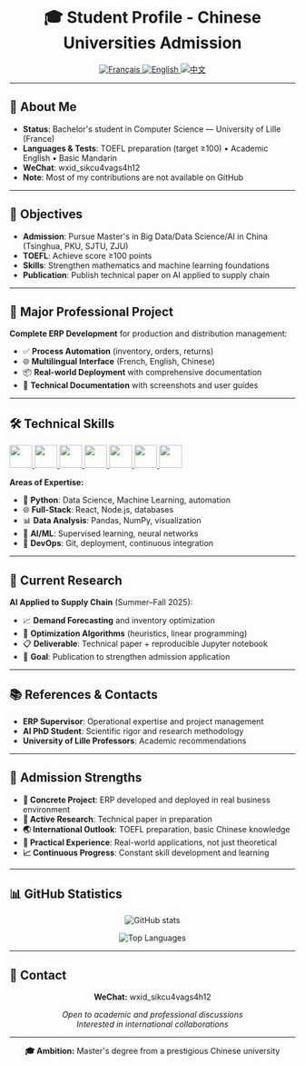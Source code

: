 <div align="center">
  <h1>🎓 Student Profile - Chinese Universities Admission</h1>
  
  <!-- Language Selector -->
  <p>
    <a href="README.md">
      <img src="https://img.shields.io/badge/🇫🇷-Français-0055A4?style=for-the-badge&labelColor=EF4135" alt="Français"/>
    </a>
    <a href="README-en.md">
      <img src="https://img.shields.io/badge/🇺🇸-English-B22234?style=for-the-badge&labelColor=FFFFFF" alt="English"/>
    </a>
    <a href="README-zh.md">
      <img src="https://img.shields.io/badge/🇨🇳-中文-DE2910?style=for-the-badge&labelColor=FFDE00" alt="中文"/>
    </a>
  </p>
</div>

---

## 📝 About Me

- **Status**: Bachelor's student in Computer Science — University of Lille (France)
- **Languages & Tests**: TOEFL preparation (target ≥100) • Academic English • Basic Mandarin
- **WeChat**: wxid_sikcu4vags4h12
- **Note**: Most of my contributions are not available on GitHub

---

## 🎯 Objectives

- **Admission**: Pursue Master's in Big Data/Data Science/AI in China (Tsinghua, PKU, SJTU, ZJU)
- **TOEFL**: Achieve score ≥100 points
- **Skills**: Strengthen mathematics and machine learning foundations
- **Publication**: Publish technical paper on AI applied to supply chain

---

## 💼 Major Professional Project

**Complete ERP Development** for production and distribution management:

- ✅ **Process Automation** (inventory, orders, returns)
- 🌐 **Multilingual Interface** (French, English, Chinese)
- 📦 **Real-world Deployment** with comprehensive documentation
- 📸 **Technical Documentation** with screenshots and user guides

---

## 🛠️ Technical Skills

<p align="left">
  <a href="https://www.python.org" target="_blank">
    <img src="https://cdn.jsdelivr.net/gh/devicons/devicon/icons/python/python-original.svg" width="40" height="40"/>
  </a>
  <a href="https://developer.mozilla.org/docs/Web/JavaScript" target="_blank">
    <img src="https://cdn.jsdelivr.net/gh/devicons/devicon/icons/javascript/javascript-original.svg" width="40" height="40"/>
  </a>
  <a href="https://go.dev" target="_blank">
    <img src="https://cdn.jsdelivr.net/gh/devicons/devicon/icons/go/go-original.svg" width="40" height="40"/>
  </a>
  <a href="https://mysql.com" target="_blank">
    <img src="https://cdn.jsdelivr.net/gh/devicons/devicon/icons/mysql/mysql-original.svg" width="40" height="40"/>
  </a>
  <a href="https://reactjs.org" target="_blank">
    <img src="https://cdn.jsdelivr.net/gh/devicons/devicon/icons/react/react-original.svg" width="40" height="40"/>
  </a>
  <a href="https://nodejs.org" target="_blank">
    <img src="https://cdn.jsdelivr.net/gh/devicons/devicon/icons/nodejs/nodejs-original.svg" width="40" height="40"/>
  </a>
  <a href="https://git-scm.com" target="_blank">
    <img src="https://cdn.jsdelivr.net/gh/devicons/devicon/icons/git/git-original.svg" width="40" height="40"/>
  </a>
</p>

**Areas of Expertise:**
- 🐍 **Python**: Data Science, Machine Learning, automation
- 🌐 **Full-Stack**: React, Node.js, databases
- 📊 **Data Analysis**: Pandas, NumPy, visualization
- 🤖 **AI/ML**: Supervised learning, neural networks
- 🔧 **DevOps**: Git, deployment, continuous integration

---

## 🔬 Current Research

**AI Applied to Supply Chain** (Summer–Fall 2025):

- 📈 **Demand Forecasting** and inventory optimization
- 🧮 **Optimization Algorithms** (heuristics, linear programming)
- 📋 **Deliverable**: Technical paper + reproducible Jupyter notebook
- 🎯 **Goal**: Publication to strengthen admission application

---

## 📚 References & Contacts

- **ERP Supervisor**: Operational expertise and project management
- **AI PhD Student**: Scientific rigor and research methodology
- **University of Lille Professors**: Academic recommendations

---

## 📑 Admission Strengths

- **🎯 Concrete Project**: ERP developed and deployed in real business environment
- **🔬 Active Research**: Technical paper in preparation
- **🌏 International Outlook**: TOEFL preparation, basic Chinese knowledge
- **💼 Practical Experience**: Real-world applications, not just theoretical
- **📈 Continuous Progress**: Constant skill development and learning

---

## 📊 GitHub Statistics

<p align="center">
  <img src="https://github-readme-stats.vercel.app/api?username=2spy&show_icons=true&theme=dark&count_private=true" alt="GitHub stats" />
</p>

<p align="center">
  <img src="https://github-readme-stats.vercel.app/api/top-langs/?username=2spy&layout=compact&theme=dark" alt="Top Languages" />
</p>

---

## 📱 Contact

<div align="center">
  <p>
    <strong>WeChat:</strong> wxid_sikcu4vags4h12
  </p>
  <p>
    <em>Open to academic and professional discussions</em><br>
    <em>Interested in international collaborations</em>
  </p>
</div>

---

<div align="center">
  <p>
    <strong>🎓 Ambition:</strong> Master's degree from a prestigious Chinese university
  </p>
</div>

